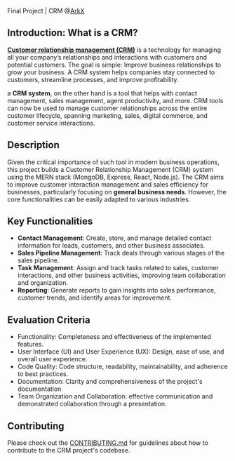 Final Project | CRM @[ArkX](https://www.arkx.group/)

## Introduction: What is a CRM?
[**Customer relationship management (CRM)**](https://www.salesforce.com/crm/what-is-crm/) is a technology for managing all your company’s relationships and interactions with customers and potential customers. The goal is simple: Improve business relationships to grow your business. A CRM system helps companies stay connected to customers, streamline processes, and improve profitability.

a **CRM system**, on the other hand is a tool that helps with contact management, sales management, agent productivity, and more. CRM tools can now be used to manage customer relationships across the entire customer lifecycle, spanning marketing, sales, digital commerce, and customer service interactions.

## Description
Given the critical importance of such tool in modern business operations, this project builds a Customer Relationship Management (CRM) system using the MERN stack (MongoDB, Express, React, Node.js). The CRM aims to improve customer interaction management and sales efficiency for businesses, particularly focusing on **general business needs**. However, the core functionalities can be easily adapted to various industries.

## Key Functionalities
- **Contact Management**: Create, store, and manage detailed contact information for leads, customers, and other business associates.
- **Sales Pipeline Management**: Track deals through various stages of the sales pipeline.
- **Task Management**: Assign and track tasks related to sales, customer interactions, and other business activities, improving team collaboration and organization.
- **Reporting**: Generate reports to gain insights into sales performance, customer trends, and identify areas for improvement. 

## Evaluation Criteria
- Functionality: Completeness and effectiveness of the implemented features.
- User Interface (UI) and User Experience (UX): Design, ease of use, and overall user experience.
- Code Quality: Code structure, readability, maintainability, and adherence to best practices.
- Documentation: Clarity and comprehensiveness of the project's documentation
- Team Organization and Collaboration: effective communication and demonstrated collaboration through a presentation.

## Contributing
Please check out the [CONTRIBUTING.md](CONTRIBUTING.md) for guidelines about how to contribute to the CRM project's codebase.
